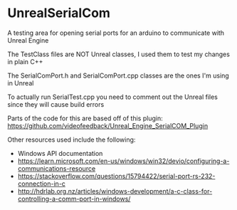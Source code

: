 # UnrealSerialCom
A testing area for opening serial ports for an arduino to communicate with Unreal Engine

The TestClass files are NOT Unreal classes, I used them to test my changes in plain C++

The SerialComPort.h and SerialComPort.cpp classes are the ones I'm using in Unreal

To actually run SerialTest.cpp you need to comment out the Unreal files since they will cause build errors



Parts of the code for this are based off of this plugin: https://github.com/videofeedback/Unreal_Engine_SerialCOM_Plugin

Other resources used include the following:
- Windows API documentation
- https://learn.microsoft.com/en-us/windows/win32/devio/configuring-a-communications-resource
- https://stackoverflow.com/questions/15794422/serial-port-rs-232-connection-in-c
- http://hdrlab.org.nz/articles/windows-development/a-c-class-for-controlling-a-comm-port-in-windows/
